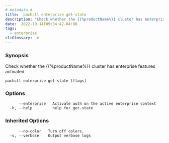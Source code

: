 ```yaml
---
# metadata # 
title:  pachctl enterprise get-state
description: "Check whether the {{%productName%}} cluster has enterprise features activated"
date:  2022-10-14T09:34:42-04:00
tags:
  - enterprise
cliGlossary:  e
---
```


### Synopsis

Check whether the {{%productName%}} cluster has enterprise features activated

```
pachctl enterprise get-state [flags]
```

### Options

```
      --enterprise   Activate auth on the active enterprise context
  -h, --help         help for get-state
```

### Inherited Options

```
      --no-color   Turn off colors.
  -v, --verbose    Output verbose logs
```

